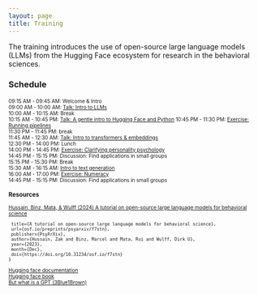 ```yaml
---
layout: page
title: Training
---
```


The training introduces the use of open-source large language models (LLMs) from the Hugging Face ecosystem for research in the behavioral sciences. 

### Schedule

<font style="font-size:10">09:15 AM - 09:45 AM: Welcome & Intro<br>
09:00 AM - 10:00 AM: [Talk: Intro to LLMs]()<br>
10:00 AM - 10:15 AM: Break<br>
10:15 AM - 10:45 PM: [Talk: A gentle intro to Hugging Face and Python]()
10:45 PM - 11:30 PM: [Exercise: Running pipelines]()<br>
11:30 PM - 11:45 PM: break<br> 
11:45 AM - 12:30 AM: [Talk: Intro to transformers & embeddings]()<br>
12:30 PM - 14:00 PM: Lunch<br>
14:00 PM - 14:45 PM: [Exercise: Clarifying personality psychology]()<br>
14:45 PM - 15:15 PM: Discussion: Find applications in small groups<br>
15:15 PM - 15:30 PM: Break<br>
15:30 AM - 16:15 AM: [Intro to text generation]()<br>
16:00 AM - 17:00 PM: [Exercise: Numeracy]()<br>
14:45 PM - 15:15 PM: Discussion: Find applications in small groups<br>

### Resources

<a href="https://osf.io/preprints/psyarxiv/f7stn">Hussain, Binz, Mata, & Wulff (2024) A tutorial on open-source large language models for behavioral science
</a>
```@misc{hussain_binz_mata_wulff_2023,
 title={A tutorial on open-source large language models for behavioral science},
 url={osf.io/preprints/psyarxiv/f7stn},
 publisher={PsyArXiv},
 author={Hussain, Zak and Binz, Marcel and Mata, Rui and Wulff, Dirk U},
 year={2023},
 month={Dec},
 doi={https://doi.org/10.31234/osf.io/f7stn}
}
```

[Hugging face documentation](https://huggingface.co/docs)<br>
[Hugging face book](https://transformersbook.com/)<br>
[But what is a GPT (3Blue1Brown)](https://www.youtube.com/watch?v=wjZofJX0v4M&list=PLZHQObOWTQDNU6R1_67000Dx_ZCJB-3pi&index=5)<br>

